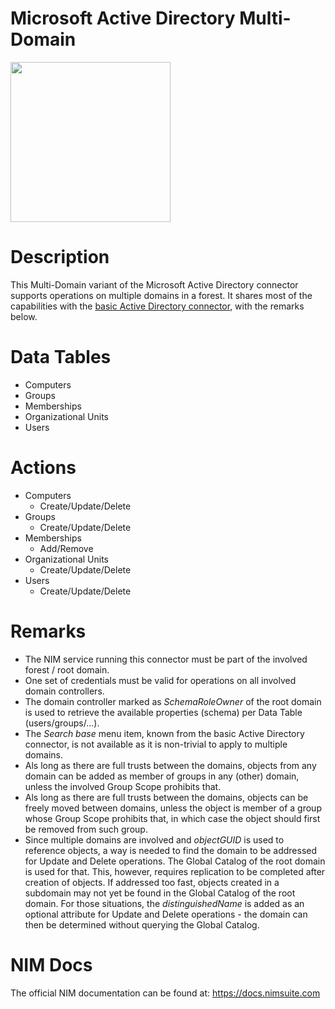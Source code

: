 # Microsoft Active Directory Multi-Domain

<img src="https://user-images.githubusercontent.com/24281600/134387458-b0686b64-7252-41b0-9d6d-a8b084bac626.png" width="256px" />

# Description
This Multi-Domain variant of the Microsoft Active Directory connector supports operations on multiple domains in a forest. It shares most of the capabilities with the [basic Active Directory connector](https://github.com/Tools4ever-NIM/NIM-System-PowerShell-Microsoft-Active-Directory), with the remarks below.

# Data Tables
- Computers
- Groups
- Memberships
- Organizational Units
- Users

# Actions
- Computers
    - Create/Update/Delete
- Groups
    - Create/Update/Delete
- Memberships
    - Add/Remove
- Organizational Units
    - Create/Update/Delete
- Users
    - Create/Update/Delete

# Remarks
- The NIM service running this connector must be part of the involved forest / root domain.
- One set of credentials must be valid for operations on all involved domain controllers.
- The domain controller marked as *SchemaRoleOwner* of the root domain is used to retrieve the available properties (schema) per Data Table (users/groups/...).
- The *Search base* menu item, known from the basic Active Directory connector, is not available as it is non-trivial to apply to multiple domains.
- Als long as there are full trusts between the domains, objects from any domain can be added as member of groups in any (other) domain, unless the involved Group Scope prohibits that.
- Als long as there are full trusts between the domains, objects can be freely moved between domains, unless the object is member of a group whose Group Scope prohibits that, in which case the object should first be removed from such group.
- Since multiple domains are involved and *objectGUID* is used to reference objects, a way is needed to find the domain to be addressed for Update and Delete operations. The Global Catalog of the root domain is used for that. This, however, requires replication to be completed after creation of objects. If addressed too fast, objects created in a subdomain may not yet be found in the Global Catalog of the root domain. For those situations, the *distinguishedName* is added as an optional attribute for Update and Delete operations - the domain can then be determined without querying the Global Catalog.

# NIM Docs
The official NIM documentation can be found at: https://docs.nimsuite.com
